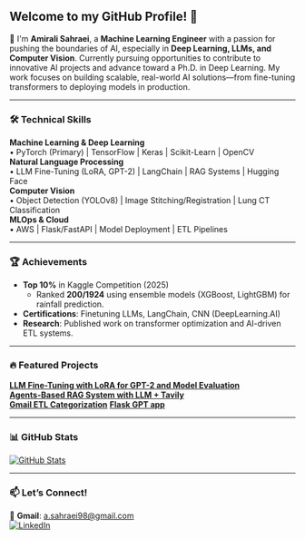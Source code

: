 ## **Welcome to my GitHub Profile!** 🚀

👋 I'm **Amirali Sahraei**, a **Machine Learning Engineer** with a passion for pushing the boundaries of AI, especially in **Deep Learning, LLMs, and Computer Vision**. Currently pursuing opportunities to contribute to innovative AI projects and advance toward a Ph.D. in Deep Learning. My work focuses on building scalable, real-world AI solutions—from fine-tuning transformers to deploying models in production.

---

### 🛠 **Technical Skills**  
**Machine Learning & Deep Learning**  
• PyTorch (Primary) | TensorFlow | Keras | Scikit-Learn | OpenCV  
**Natural Language Processing**  
• LLM Fine-Tuning (LoRA, GPT-2) | LangChain | RAG Systems | Hugging Face  
**Computer Vision**  
• Object Detection (YOLOv8) | Image Stitching/Registration | Lung CT Classification  
**MLOps & Cloud**  
• AWS | Flask/FastAPI | Model Deployment | ETL Pipelines  

---

### 🏆 **Achievements**  
- **Top 10%** in Kaggle Competition (2025)  
  - Ranked **200/1924** using ensemble models (XGBoost, LightGBM) for rainfall prediction.  
- **Certifications**: Finetuning LLMs, LangChain, CNN (DeepLearning.AI)  
- **Research**: Published work on transformer optimization and AI-driven ETL systems.  

---

### 🔥 **Featured Projects**  
[**LLM Fine-Tuning with LoRA for GPT-2 and Model Evaluation**](https://github.com/amiralisahraei/gpt2-qa-finetuning)  
[**Agents-Based RAG System with LLM + Tavily**](https://github.com/amiralisahraei/agent-rag-llm)  
[**Gmail ETL Categorization**]([https://github.com/amiralisahraei/agent-rag-llm](https://github.com/amiralisahraei/gmail-llm-categorization))  
[**Flask GPT app**](https://github.com/amiralisahraei/agent-rag-llm)  

---

### 📊 **GitHub Stats**  
[![GitHub Stats](https://gh-readme-profile.vercel.app/api?username=amiralisahraei&show_icons=true&theme=dark&hide_border=true&include_all_commits=true)](https://github.com/amiralisahraei)  

---

### 📫 **Let’s Connect!**  
📧 **Gmail**: [a.sahraei98@gmail.com](mailto:a.sahraei98@gmail.com)  
[![LinkedIn](https://img.shields.io/badge/LinkedIn-0077B5?style=for-the-badge&logo=linkedin&logoColor=white)](www.linkedin.com/in/amirali-sahraei98/) 
